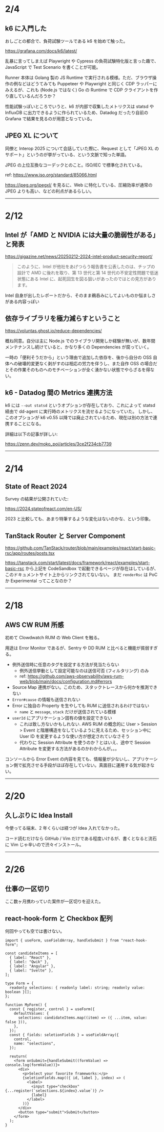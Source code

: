 # 2/4

## k6 に入門した

おしごとの都合で、負荷試験ツールである k6 を始めて触った。

https://grafana.com/docs/k6/latest/

乱暴に言ってしまえば Playwright や Cypress の負荷試験特化版と言った趣で、JavaScript で Test Scenario を書くことが可能。

Runner 本体は Golang 製の JS Runtime で実行される模様。ただ、ブラウザ操作の例などはどうてみても Puppeteer や Playwright と同じく CDP ラッパーにみえるが、これも (Node.js ではなく) Go の Runtime で CDP クライアントを作り直しているんだろうか？

性能試験っぽいところでいうと、k6 が内部で収集したメトリクスは statsd や InfluxDB に出力できるように作られているため、Datadog だったり自前の Grafana で結果を見るのが用意となっている。

## JPEG XL について

同僚と Interop 2025 について会話していた際に、Request として「JPEG XL のサポート」というのが挙がっている、という文脈で知った単語。

JPEG の上位互換なコーデックとのこと。ISO/IEC で標準化されている。

ref: https://www.iso.org/standard/85066.html

https://jpeg.org/jpegxl/ を見るに、Web に特化している、圧縮効率が通常の JPEG よりも高い、などの利点があるらしい。

---

# 2/12

## Intel が「AMD と NVIDIA には大量の脆弱性がある」と発表

https://gigazine.net/news/20250212-2024-intel-product-security-report/

> このように、Intel が他社をあげつらう報告書を公表したのは、チップの設計で AMD に後れを取り、第 13 世代と第 14 世代の不安定性問題で低迷状態にある Intel に、起死回生を図る狙いがあったのではとの見方があります。

Intel 自身が出したレポートだから、そのまま鵜呑みにしてよいものか悩ましさがある内容っぽい

## 依存ライブラリを極力減らすということ

https://voluntas.ghost.io/reduce-dependencies/

概ね同意。自分は主に Node.js でのライブラリ開発しか経験が無いが、数年間メンテナンスし続けていると、かなり多くの Dependencies が腐っていく。

一時の「便利そうだから」という理由で追加した依存を、後から自分の OSS 自体への破壊的変更なく剥がすのは相応の労力を伴うし、また自作 OSS の場合だとその作業そのものへのモチベーションが全く湧かない状態でやらざるを得ない。

## k6 - Datadog 間の Metrics 連携方法

k6 には `--out statsd` というオプションが存在しており、これによって statsd 経由で dd-agent に実行時のメトリクスを流せるようになっていた。
しかし、このオプションが k6 v0.55 以降では廃止されているため、現在は別の方法で連携することになる。

詳細は以下の記事が詳しい:

https://zenn.dev/moko_poi/articles/3ce2f234cb7739

---

# 2/14

## State of React 2024

Survey の結果が公開されていた:

https://2024.stateofreact.com/en-US/

2023 と比較しても、あまり特筆するような変化はないのかな、という印象。

## TanStack Router と Server Component

https://github.com/TanStack/router/blob/main/examples/react/start-basic-rsc/app/routes/posts.tsx

https://tanstack.com/start/latest/docs/framework/react/examples/start-basic-rsc から上記を CodeSandbox で起動できるページが存在はしているが、このドキュメントサイト上からリンクされてないない。
まだ `renderRsc` は PoC か Experimental ってことなのか？

---

# 2/18

## AWS CW RUM 所感

初めて Clowdwatch RUM の Web Client を触る。

用途は Error Monitor であるが、Sentry や DD RUM と比べると機能が貧弱すぎる。

- 例外送信時に任意のタグを設定する方法が見当たらない
  - 例外送信挙動として設定可能なのは送信可否 (フィルタリング) のみ
  - ref: https://github.com/aws-observability/aws-rum-web/blob/main/docs/configuration.md#errors
- Source Map 連携がない。このため、スタックトレースから何かを推測できない
- `Error#cause` の情報も送信されない
- Error に独自の Property を生やしても RUM に送信されるわけではない
  - `name` と `message`, `stack` だけが送信されている模様
- `userId` にアプリケーション固有の値を設定できない
  - これは致し方ないかもしれない. AWS RUM の概念的に User > Session > Event と階層構造をなしているように見えるため、セッション中に User ID を変更するような使い方が想定されていなさそう
  - 代わりに Session Attribute を使うのか？とはいえ、途中で Session Attribute を変更する方法があるのかわからんが。。。

コンソールから Error Event の内容を見ても、情報量が少ないし、アプリケーション側で拡充させる手段がほぼ存在していない。真面目に運用する気が起きない。

---

# 2/20

## 久しぶりに Idea Install

今使ってる端末、2 年くらいは経つが Idea 入れてなかった。

コード読むだけなら GitHub / Vim だけである程度いけるが、書くとなると流石に Vim じゃ辛いので渋々インストール。

---

# 2/26

## 仕事の一区切り

ここ数ヶ月携わっていた案件が一区切りを迎えた。

## react-hook-form と Checkbox 配列

何回やっても空では書けない。

```tsx
import { useForm, useFieldArray, handleSubmit } from "react-hook-form";

const candidateItems = [
  { label: "React" },
  { label: "Qwik" },
  { label: "Angular" },
  { label: "Svelte" },
];

type Form = {
  readonly selections: { readonly label: string; readonly value: boolean }[];
};

function MyForm() {
  const { register, control } = useForm({
    defaultValues: {
      selections: candidateItems.map((item) => ({ ...item, value: false })),
    },
  });
  const { fields: seletionFields } = useFieldArray({
    control,
    name: "selections",
  });

  reuturn(
    <form onSubmit={handleSubmit((formValue) => console.log(formValue))}>
      <div>
        <p>Select your favorite frameworks:</p>
        {seletionFields.map(({ id, label }, index) => (
          <label>
            <input type="checkbox" {...register(`selections.${index}.value`)} />
            {label}
          </label>
        ))}
      </div>
      <button type="submit">Submit</button>
    </form>
  );
}
```
